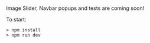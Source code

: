 ###

Image Slider, Navbar popups and tests are coming soon!

To start:
```
> npm install
> npm run dev
```
